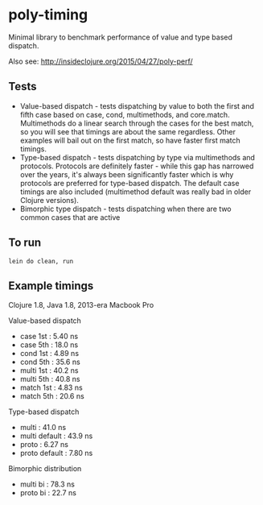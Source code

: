 # poly-timing

Minimal library to benchmark performance of value and type based dispatch.

Also see: http://insideclojure.org/2015/04/27/poly-perf/

## Tests

* Value-based dispatch - tests dispatching by value to both the first and fifth case based on case, cond, multimethods, and core.match. Multimethods do a linear search through the cases for the best match, so you will see that timings are about the same regardless. Other examples will bail out on the first match, so have faster first match timings.
* Type-based dispatch - tests dispatching by type via multimethods and protocols. Protocols are definitely faster - while this gap has narrowed over the years, it's always been significantly faster which is why protocols are preferred for type-based dispatch. The default case timings are also included (multimethod default was really bad in older Clojure versions).
* Bimorphic type dispatch - tests dispatching when there are two common cases that are active   

## To run

```lein do clean, run```

## Example timings

Clojure 1.8, Java 1.8, 2013-era Macbook Pro

Value-based dispatch

* case 1st : 5.40 ns
* case 5th : 18.0 ns
* cond 1st : 4.89 ns
* cond 5th : 35.6 ns
* multi 1st : 40.2 ns
* multi 5th : 40.8 ns
* match 1st : 4.83 ns
* match 5th : 20.6 ns

Type-based dispatch

* multi : 41.0 ns
* multi default : 43.9 ns
* proto : 6.27 ns
* proto default : 7.80 ns

Bimorphic distribution

* multi bi : 78.3 ns
* proto bi : 22.7 ns
